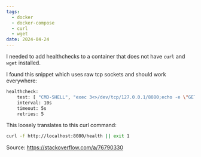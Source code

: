 ```yaml
---
tags:
  - docker
  - docker-compose
  - curl
  - wget
date: 2024-04-24
---
```

I needed to add healthchecks to a container that does not have `curl` and `wget` installed.

I found this snippet which uses raw tcp sockets and should work everywhere:

```bash
healthcheck:
	test: [ "CMD-SHELL", "exec 3<>/dev/tcp/127.0.0.1/8080;echo -e \"GET /health HTTP/1.1\r\nhost: http://localhost\r\nConnection: close\r\n\r\n\" >&3;grep \"HTTP/1.1 200 OK\" <&3" ]
	interval: 10s
	timeout: 5s
	retries: 5
```

This loosely translates to this curl command:

```bash
curl -f http://localhost:8080/health || exit 1
```

Source: https://stackoverflow.com/a/76790330